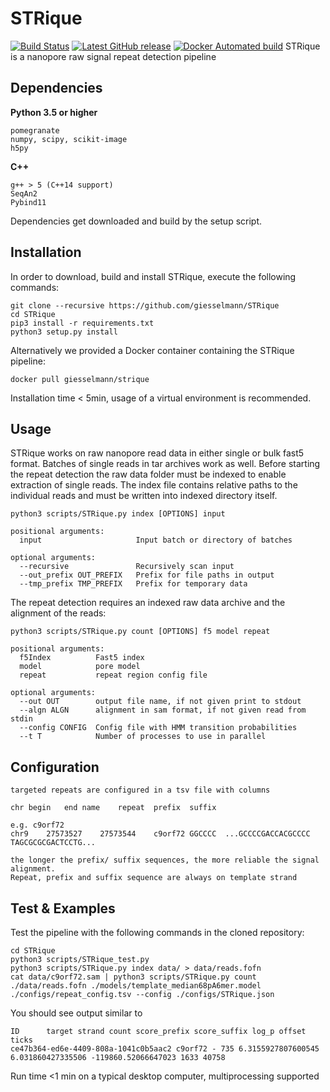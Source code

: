 # STRique
[![Build Status](https://travis-ci.org/giesselmann/STRique.svg?branch=master)](https://travis-ci.org/giesselmann/STRique) [![Latest GitHub release](https://img.shields.io/github/release-pre/giesselmann/STRique.svg)](https://github.com/giesselmann/STRique/releases/latest) [![Docker Automated build](https://img.shields.io/docker/automated/giesselmann/strique.svg)](https://hub.docker.com/r/giesselmann/strique/)
STRique is a nanopore raw signal repeat detection pipeline

## Dependencies
**Python 3.5 or higher**

	pomegranate
	numpy, scipy, scikit-image
	h5py

**C++**

	g++ > 5 (C++14 support)
	SeqAn2
	Pybind11

Dependencies get downloaded and build by the setup script.

## Installation
In order to download, build and install STRique, execute the following commands:

    git clone --recursive https://github.com/giesselmann/STRique
    cd STRique
	pip3 install -r requirements.txt
    python3 setup.py install

Alternatively we provided a Docker container containing the STRique pipeline:

	docker pull giesselmann/strique

Installation time < 5min, usage of a virtual environment is recommended.

## Usage

STRique works on raw nanopore read data in either single or bulk fast5 format. Batches of single reads in tar archives work as well. Before starting the repeat detection the raw data folder must be indexed to enable extraction of single reads. The index file contains relative paths to the individual reads and must be written into indexed directory itself.

	python3 scripts/STRique.py index [OPTIONS] input

	positional arguments:
	  input                 	Input batch or directory of batches

	optional arguments:
	  --recursive           	Recursively scan input
	  --out_prefix OUT_PREFIX	Prefix for file paths in output
	  --tmp_prefix TMP_PREFIX	Prefix for temporary data

The repeat detection requires an indexed raw data archive and the alignment of the reads:

	python3 scripts/STRique.py count [OPTIONS] f5 model repeat

	positional arguments:
	  f5Index          Fast5 index
	  model            pore model
	  repeat           repeat region config file

	optional arguments:
	  --out OUT        output file name, if not given print to stdout
	  --algn ALGN      alignment in sam format, if not given read from stdin
	  --config CONFIG  Config file with HMM transition probabilities
	  --t T            Number of processes to use in parallel


## Configuration
	targeted repeats are configured in a tsv file with columns

	chr	begin	end	name	repeat	prefix	suffix

	e.g. c9orf72
	chr9	27573527	27573544	c9orf72	GGCCCC	...GCCCCGACCACGCCCC	TAGCGCGCGACTCCTG...

	the longer the prefix/ suffix sequences, the more reliable the signal alignment.
	Repeat, prefix and suffix sequence are always on template strand

## Test & Examples
Test the pipeline with the following commands in the cloned repository:

	cd STRique
	python3 scripts/STRique_test.py
	python3 scripts/STRique.py index data/ > data/reads.fofn
	cat data/c9orf72.sam | python3 scripts/STRique.py count ./data/reads.fofn ./models/template_median68pA6mer.model ./configs/repeat_config.tsv --config ./configs/STRique.json

You should see output similar to

	ID      target strand count score_prefix score_suffix log_p offset ticks
	ce47b364-ed6e-4409-808a-1041c0b5aac2 c9orf72 - 735 6.3155927807600545 6.031860427335506 -119860.52066647023 1633 40758

Run time <1 min on a typical desktop computer, multiprocessing supported
